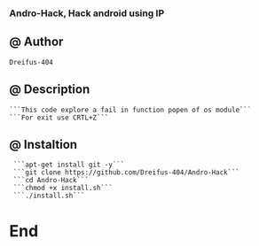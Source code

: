 ### Andro-Hack, Hack android using IP

 @ Author
 ---------

    Dreifus-404

 @ Description
 --------------

    ```This code explore a fail in function popen of os module```
    ```For exit use CRTL+Z```

 @ Instaltion
 -------------

     ```apt-get install git -y```
     ```git clone https://github.com/Dreifus-404/Andro-Hack```
     ```cd Andro-Hack```
     ```chmod +x install.sh```
     ```./install.sh```

# End
